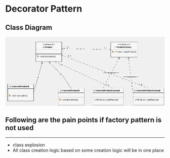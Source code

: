 # Decorator Pattern

## Class Diagram
![Factory Pattern Class Diagram](class.png)

## Following are the pain points if factory pattern is not used
***
* class explosion
* All class creation logic based on some creation logic will be in one place